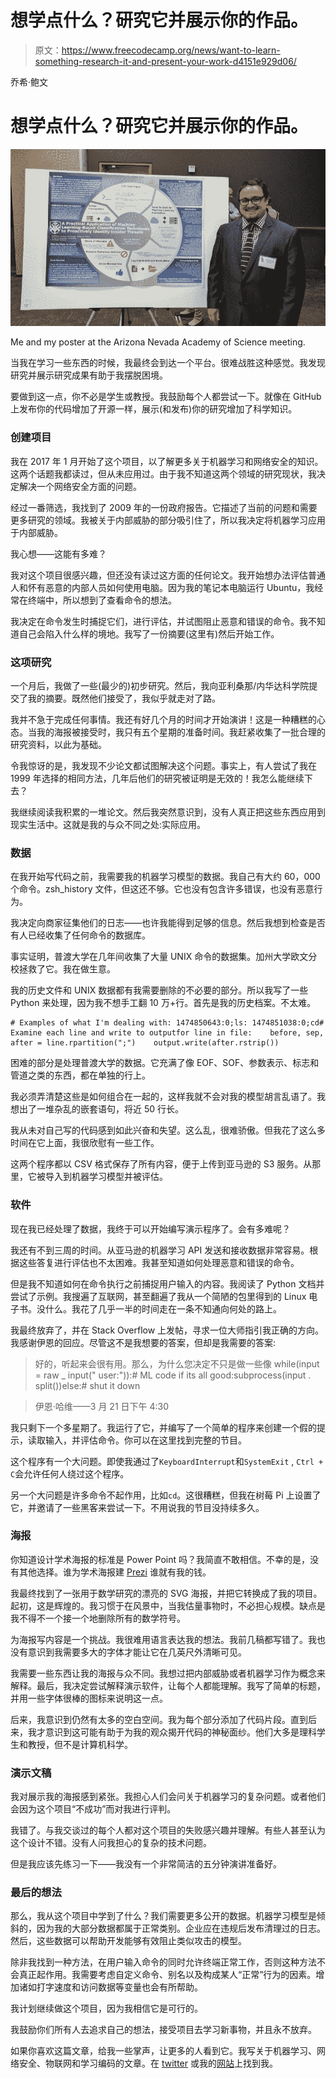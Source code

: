 # 想学点什么？研究它并展示你的作品。

> 原文：<https://www.freecodecamp.org/news/want-to-learn-something-research-it-and-present-your-work-d4151e929d06/>

乔希·鲍文

# 想学点什么？研究它并展示你的作品。

![UXsXdETRRodrg008Krql5vQ-i4-IfYBs5YhL](img/1ff2d37c0f463cf558922319984b8472.png)

Me and my poster at the Arizona Nevada Academy of Science meeting.

当我在学习一些东西的时候，我最终会到达一个平台。很难战胜这种感觉。我发现研究并展示研究成果有助于我摆脱困境。

要做到这一点，你不必是学生或教授。我鼓励每个人都尝试一下。就像在 GitHub 上发布你的代码增加了开源一样，展示(和发布)你的研究增加了科学知识。

### 创建项目

我在 2017 年 1 月开始了这个项目，以了解更多关于机器学习和网络安全的知识。这两个话题我都读过，但从未应用过。由于我不知道这两个领域的研究现状，我决定解决一个网络安全方面的问题。

经过一番筛选，我找到了 2009 年的一份政府报告。它描述了当前的问题和需要更多研究的领域。我被关于内部威胁的部分吸引住了，所以我决定将机器学习应用于内部威胁。

我心想——这能有多难？

我对这个项目很感兴趣，但还没有读过这方面的任何论文。我开始想办法评估普通人和怀有恶意的内部人员如何使用电脑。因为我的笔记本电脑运行 Ubuntu，我经常在终端中，所以想到了查看命令的想法。

我决定在命令发生时捕捉它们，进行评估，并试图阻止恶意和错误的命令。我不知道自己会陷入什么样的境地。我写了一份摘要(这里有)然后开始工作。

### 这项研究

一个月后，我做了一些(最少的)初步研究。然后，我向亚利桑那/内华达科学院提交了我的摘要。既然他们接受了，我似乎就走对了路。

我并不急于完成任何事情。我还有好几个月的时间才开始演讲！这是一种糟糕的心态。当我的海报被接受时，我只有五个星期的准备时间。我赶紧收集了一批合理的研究资料，以此为基础。

令我惊讶的是，我发现不少论文都试图解决这个问题。事实上，有人尝试了我在 1999 年选择的相同方法，几年后他们的研究被证明是无效的！我怎么能继续下去？

我继续阅读我积累的一堆论文。然后我突然意识到，没有人真正把这些东西应用到现实生活中。这就是我的与众不同之处:实际应用。

### 数据

在我开始写代码之前，我需要我的机器学习模型的数据。我自己有大约 60，000 个命令。zsh_history 文件，但这还不够。它也没有包含许多错误，也没有恶意行为。

我决定向商家征集他们的日志——也许我能得到足够的信息。然后我想到检查是否有人已经收集了任何命令的数据库。

事实证明，普渡大学在几年间收集了大量 UNIX 命令的数据集。加州大学欧文分校拯救了它。我在做生意。

我的历史文件和 UNIX 数据都有我需要删除的不必要的部分。所以我写了一些 Python 来处理，因为我不想手工翻 10 万+行。首先是我的历史档案。不太难。

```
# Examples of what I'm dealing with: 1474850643:0;ls: 1474851038:0;cd# Examine each line and write to outputfor line in file:    before, sep, after = line.rpartition(";")    output.write(after.rstrip())
```

困难的部分是处理普渡大学的数据。它充满了像 EOF、SOF、参数表示、标志和管道之类的东西，都在单独的行上。

我必须弄清楚这些是如何组合在一起的，这样我就不会对我的模型胡言乱语了。我想出了一堆杂乱的嵌套语句，将近 50 行长。

我从未对自己写的代码感到如此兴奋和失望。这么乱，很难骄傲。但我花了这么多时间在它上面，我很欣慰有一些工作。

这两个程序都以 CSV 格式保存了所有内容，便于上传到亚马逊的 S3 服务。从那里，它被导入到机器学习模型并被评估。

### 软件

现在我已经处理了数据，我终于可以开始编写演示程序了。会有多难呢？

我还有不到三周的时间。从亚马逊的机器学习 API 发送和接收数据非常容易。根据这些答复进行评估也不太困难。我甚至知道如何处理恶意和错误的命令。

但是我不知道如何在命令执行之前捕捉用户输入的内容。我阅读了 Python 文档并尝试了示例。我搜遍了互联网，甚至翻遍了我从一个简陋的包里得到的 Linux 电子书。没什么。我花了几乎一半的时间走在一条不知通向何处的路上。

我最终放弃了，并在 Stack Overflow 上发帖，寻求一位大师指引我正确的方向。我感谢伊恩的回应。尽管这不是我想要的答案，但却是我需要的答案:

> 好的，听起来会很有用。那么，为什么您决定不只是做一些像 while(input = raw _ input(" user:")):# ML code if its all good:subprocess(input . split())else:# shut it down

> 伊恩·哈维——3 月 21 日下午 4:30

我只剩下一个多星期了。我运行了它，并编写了一个简单的程序来创建一个假的提示，读取输入，并评估命令。你可以在这里找到完整的节目。

这个程序有一个大问题。即使我通过了`KeyboardInterrupt`和`SystemExit` , `Ctrl + C`会允许任何人绕过这个程序。

另一个大问题是许多命令不起作用，比如`cd`。这很糟糕，但我在树莓 Pi 上设置了它，并邀请了一些黑客来尝试一下。不用说我的节目没持续多久。

### 海报

你知道设计学术海报的标准是 Power Point 吗？我简直不敢相信。不幸的是，没有其他选择。谁为学术海报建 [Prezi](https://prezi.com/) 谁就有我的钱。

我最终找到了一张用于数学研究的漂亮的 SVG 海报，并把它转换成了我的项目。起初，这是辉煌的。我习惯于在风景中，当我估量事物时，不必担心规模。缺点是我不得不一个接一个地删除所有的数学符号。

为海报写内容是一个挑战。我很难用语言表达我的想法。我前几稿都写错了。我也没有意识到我需要多大的字体才能让它在几英尺外清晰可见。

我需要一些东西让我的海报与众不同。我想过把内部威胁或者机器学习作为概念来解释。最后，我决定尝试解释演示软件，让每个人都能理解。我写了简单的标题，并用一些字体很棒的图标来说明这一点。

后来，我意识到仍然有太多的空白空间。我为每个部分添加了代码片段。直到后来，我才意识到这可能有助于为我的观众揭开代码的神秘面纱。他们大多是理科学生和教授，但不是计算机科学。

### 演示文稿

我对展示我的海报感到紧张。我担心人们会问关于机器学习的复杂问题。或者他们会因为这个项目“不成功”而对我进行评判。

我错了。与我交谈过的每个人都对这个项目的失败感兴趣并理解。有些人甚至认为这个设计不错。没有人问我担心的复杂的技术问题。

但是我应该先练习一下——我没有一个非常简洁的五分钟演讲准备好。

### 最后的想法

那么，我从这个项目中学到了什么？我们需要更多公开的数据。机器学习模型是倾斜的，因为我的大部分数据都属于正常类别。企业应在违规后发布清理过的日志。然后，这些数据可以帮助开发能够有效阻止类似攻击的模型。

除非我找到一种方法，在用户输入命令的同时允许终端正常工作，否则这种方法不会真正起作用。我需要考虑自定义命令、别名以及构成某人“正常”行为的因素。增加诸如打字速度和访问数据等变量也会有所帮助。

我计划继续做这个项目，因为我相信它是可行的。

我鼓励你们所有人去追求自己的想法，接受项目去学习新事物，并且永不放弃。

如果你喜欢这篇文章，给我一些掌声，让更多的人看到它。我写关于机器学习、网络安全、物联网和学习编码的文章。在 [twitter](http://twitter.com/_josh) 或我的[网站](http://joshuabowen.info)上找到我。